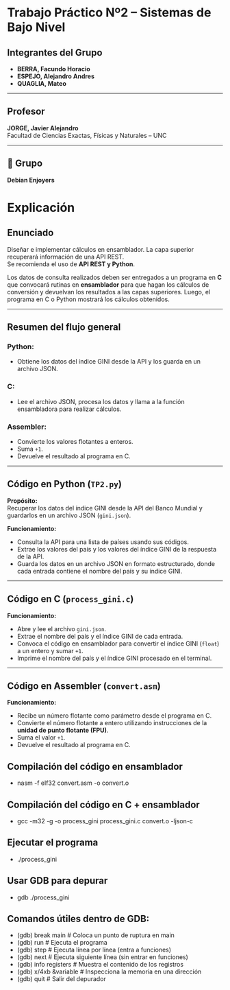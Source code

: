 # Trabajo Práctico Nº2 – Sistemas de Bajo Nivel


## Integrantes del Grupo

- **BERRA, Facundo Horacio**  
- **ESPEJO, Alejandro Andres** 
- **QUAGLIA, Mateo** 

---

##  Profesor

**JORGE, Javier Alejandro**    
Facultad de Ciencias Exactas, Físicas y Naturales – UNC

---

## 🧪 Grupo

**Debian Enjoyers**   

# Explicación

## Enunciado

Diseñar e implementar cálculos en ensamblador. La capa superior recuperará información de una API REST.  
Se recomienda el uso de **API REST y Python**.  

Los datos de consulta realizados deben ser entregados a un programa en **C** que convocará rutinas en **ensamblador** para que hagan los cálculos de conversión y devuelvan los resultados a las capas superiores. Luego, el programa en C o Python mostrará los cálculos obtenidos.

---

## Resumen del flujo general

### Python:
- Obtiene los datos del índice GINI desde la API y los guarda en un archivo JSON.

### C:
- Lee el archivo JSON, procesa los datos y llama a la función ensambladora para realizar cálculos.

### Assembler:
- Convierte los valores flotantes a enteros.
- Suma `+1`.
- Devuelve el resultado al programa en C.

---

## Código en Python (`TP2.py`)

**Propósito:**  
Recuperar los datos del índice GINI desde la API del Banco Mundial y guardarlos en un archivo JSON (`gini.json`).

**Funcionamiento:**
- Consulta la API para una lista de países usando sus códigos.
- Extrae los valores del país y los valores del índice GINI de la respuesta de la API.
- Guarda los datos en un archivo JSON en formato estructurado, donde cada entrada contiene el nombre del país y su índice GINI.

---

## Código en C (`process_gini.c`)

**Funcionamiento:**
- Abre y lee el archivo `gini.json`.
- Extrae el nombre del país y el índice GINI de cada entrada.
- Convoca el código en ensamblador para convertir el índice GINI (`float`) a un entero y sumar `+1`.
- Imprime el nombre del país y el índice GINI procesado en el terminal.

---

## Código en Assembler (`convert.asm`)

**Funcionamiento:**
- Recibe un número flotante como parámetro desde el programa en C.
- Convierte el número flotante a entero utilizando instrucciones de la **unidad de punto flotante (FPU)**.
- Suma el valor `+1`.
- Devuelve el resultado al programa en C.

## Compilación del código en ensamblador
- nasm -f elf32 convert.asm -o convert.o

## Compilación del código en C + ensamblador
- gcc -m32 -g -o process_gini process_gini.c convert.o -ljson-c

## Ejecutar el programa
- ./process_gini

## Usar GDB para depurar
- gdb ./process_gini

## Comandos útiles dentro de GDB:
- (gdb) break main           # Coloca un punto de ruptura en main
- (gdb) run                  # Ejecuta el programa
- (gdb) step                 # Ejecuta línea por línea (entra a funciones)
- (gdb) next                 # Ejecuta siguiente línea (sin entrar en funciones)
- (gdb) info registers       # Muestra el contenido de los registros
- (gdb) x/4xb &variable      # Inspecciona la memoria en una dirección
- (gdb) quit                 # Salir del depurador


